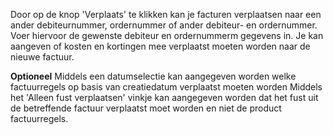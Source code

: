 Door op de knop 'Verplaats' te klikken kan je facturen verplaatsen naar een ander debiteurnummer, ordernummer of ander debiteur- en ordernummer.
Voer hiervoor de gewenste debiteur en ordernummerm gegevens in.
Je kan aangeven of kosten en kortingen mee verplaatst moeten worden naar de nieuwe factuur.

**Optioneel**
Middels een datumselectie kan aangegeven worden welke factuurregels op basis van creatiedatum verplaatst moeten worden
Middels het 'Alleen fust verplaatsen' vinkje kan aangegeven worden dat het fust uit de betreffende factuur verplaatst moet worden en niet de product factuurregels.
